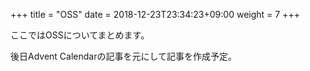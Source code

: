 +++
title = "OSS"
date = 2018-12-23T23:34:23+09:00
weight = 7
+++

ここではOSSについてまとめます。

後日Advent Calendarの記事を元にして記事を作成予定。
